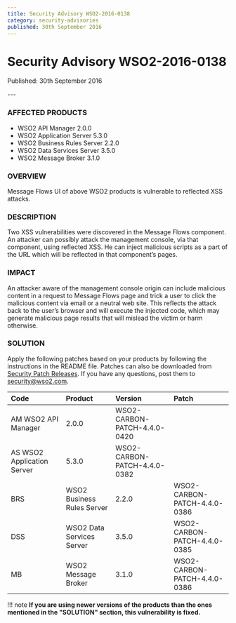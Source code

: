 ```yaml
---
title: Security Advisory WSO2-2016-0138
category: security-advisories
published: 30th September 2016
---
```


# Security Advisory WSO2-2016-0138

<p class="doc-info">Published: 30th September 2016</p>
---

### AFFECTED PRODUCTS
* WSO2 API Manager 2.0.0
* WSO2 Application Server 5.3.0
* WSO2 Business Rules Server 2.2.0
* WSO2 Data Services Server 3.5.0
* WSO2 Message Broker 3.1.0


### OVERVIEW
Message Flows UI of above WSO2 products is vulnerable to reflected XSS attacks.


### DESCRIPTION
Two XSS vulnerabilities were discovered in the Message Flows component. An attacker can possibly attack the management console, via that component, using reflected XSS. He can inject malicious scripts as a part of the URL which will be reflected in that component’s pages.


### IMPACT
An attacker aware of the management console origin can include malicious content in a request to Message Flows page and trick a user to click the malicious content via email or a neutral web site. This reflects the attack back to the user’s browser and will execute the injected code, which may generate malicious page results that will mislead the victim or harm otherwise.


### SOLUTION
Apply the following patches based on your products by following the instructions in the README file. Patches can also be downloaded from [Security Patch Releases](https://wso2.com/security-patch-releases/). If you have any questions, post them to <security@wso2.com>.


| **Code** | **Product** | **Version** | **Patch** |
| :--- | :------ | :------ | :---- |
|AM	WSO2 API Manager | 2.0.0 | WSO2-CARBON-PATCH-4.4.0-0420 |
|AS	WSO2 Application Server | 5.3.0 | WSO2-CARBON-PATCH-4.4.0-0382 |
|BRS | WSO2 Business Rules Server | 2.2.0 | WSO2-CARBON-PATCH-4.4.0-0386 |
|DSS | WSO2 Data Services Server | 3.5.0 | WSO2-CARBON-PATCH-4.4.0-0385 |
|MB | WSO2 Message Broker | 3.1.0 | WSO2-CARBON-PATCH-4.4.0-0386 |


!!! note
    **If you are using newer versions of the products than the ones mentioned in the "SOLUTION" section, this vulnerability is fixed.**
